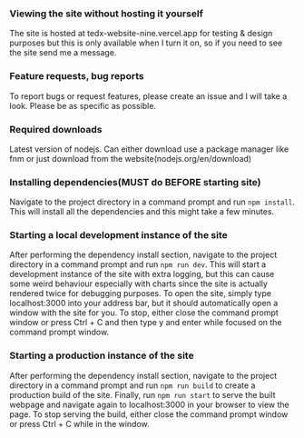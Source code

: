 ### Viewing the site without hosting it yourself
The site is hosted at tedx-website-nine.vercel.app for testing & design purposes but this is only available when I turn it on, so if you need to see the site send me a message.

### Feature requests, bug reports
To report bugs or request features, please create an issue and I will take a look. Please be as specific as possible.

### Required downloads
Latest version of nodejs. Can either download use a package manager like fnm or just download from the website(nodejs.org/en/download)

### Installing dependencies(MUST do BEFORE starting site)
Navigate to the project directory in a command prompt and run `npm install`. This will install all the dependencies and this might take a few minutes.

### Starting a local development instance of the site
After performing the dependency install section, navigate to the project directory in a command prompt and run `npm run dev`. This will start a development instance of the site with extra logging, but this can cause some weird behaviour especially with charts since the site is actually rendered twice for debugging purposes. To open the site, simply type localhost:3000 into your address bar, but it should automatically open a window with the site for you. To stop, either close the command prompt window or press Ctrl + C and then type y and enter while focused on the command prompt window. 

### Starting a production instance of the site
After performing the dependency install section, navigate to the project directory in a command prompt and run `npm run build` to create a production build of the site. Finally, run `npm run start` to serve the built webpage and navigate again to localhost:3000 in your browser to view the page. To stop serving the build, either close the command prompt window or press Ctrl + C while in the window.
